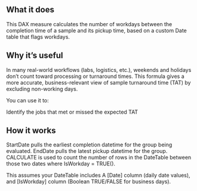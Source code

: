 ## What it does
This DAX measure calculates the number of workdays between the completion time of a sample and its pickup time, based on a custom Date table that flags workdays.

## Why it’s useful
In many real-world workflows (labs, logistics, etc.), weekends and holidays don’t count toward processing or turnaround times. This formula gives a more accurate, business-relevant view of sample turnaround time (TAT) by excluding non-working days.

You can use it to:

Identify the jobs that met or missed the expected TAT


## How it works

StartDate pulls the earliest completion datetime for the group being evaluated.
EndDate pulls the latest pickup datetime for the group.
CALCULATE is used to count the number of rows in the DateTable between those two dates where IsWorkday = TRUE().

This assumes your DateTable includes A [Date] column (daily date values), and [IsWorkday] column (Boolean TRUE/FALSE for business days).
